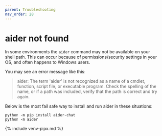 ```yaml
---
parent: Troubleshooting
nav_order: 28
---
```


# aider not found

In some environments the `aider` command may not be available
on your shell path.
This can occur because of permissions/security settings in your OS,
and often happens to Windows users.

You may see an error message like this:

> aider: The term 'aider' is not recognized as a name of a cmdlet, function, script file, or executable program. Check the spelling of the name, or if a path was included, verify that the path is correct and try again.

Below is the most fail safe way to install and run aider in these situations:

```
python -m pip install aider-chat
python -m aider
```


{% include venv-pipx.md %}
